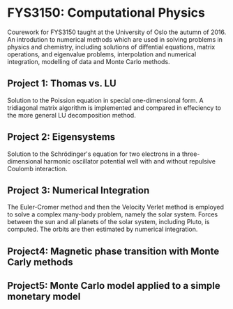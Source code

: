 # FYS3150: Computational Physics
Courework for FYS3150 taught at the University of Oslo the autumn of 2016.
An introdution to numerical methods which are used in solving problems in physics and chemistry, including solutions of diffential equations, matrix operations, and eigenvalue problems, interpolation and numerical integration, modelling of data and Monte Carlo methods.

## Project 1: Thomas vs. LU
Solution to the Poission equation in special one-dimensional form. A tridiagonal matrix algorithm is implemented and compared in effeciency to the more general LU decomposition method.

## Project 2: Eigensystems
Solution to the Schrödinger's equation for two electrons in a three-dimensional harmonic oscillator potential well with and without repulsive Coulomb interaction.

## Project 3: Numerical Integration
The Euler-Cromer method and then the Velocity Verlet method is employed to solve a complex many-body problem, namely the solar system. Forces between the sun and all planets of the solar system, including Pluto, is computed. The orbits are then estimated by numerical integration.

## Project4: Magnetic phase transition with Monte Carly methods

## Project5: Monte Carlo model applied to a simple monetary model